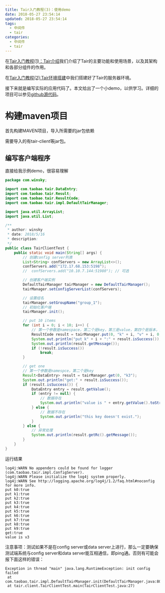 ```yaml
---
title: Tair入门教程(3)：使用demo
date: 2018-05-27 23:54:14
updated: 2018-05-27 23:54:14
tags:
  - 中间件
  - tair
categories: 
  - 中间件
  - tair
---
```


在[Tair入门教程(1)：Tair介绍][1]我们介绍了Tair的主要功能和使用场景，以及其架构和各部分组件的作用。

在[Tair入门教程(2):Tair环境搭建][2]中我们搭建好了Tair的服务器环境。

接下来就是编写实际的应用代码了。本文给出了一个小demo，以供学习。详细的项目可以参见[github源代码][3]。

<!-- more -->

# 构建maven项目
首先构建MAVEN项目，导入所需要的jar包依赖

需要导入的有tair-client等jar包。

## 编写客户端程序
直接给我示例demo，很容易理解
```Java
package com.winsky;

import com.taobao.tair.DataEntry;
import com.taobao.tair.Result;
import com.taobao.tair.ResultCode;
import com.taobao.tair.impl.DefaultTairManager;

import java.util.ArrayList;
import java.util.List;

/**
 * author: winsky
 * date: 2018/5/16
 * description:
 */
public class TairClientTest {
    public static void main(String[] args) {
        // 创建config server列表
        List<String> confServers = new ArrayList<>();
        confServers.add("172.17.68.153:5198");
        //  confServers.add("10.10.7.144:51980"); // 可选

        // 创建客户端实例
        DefaultTairManager tairManager = new DefaultTairManager();
        tairManager.setConfigServerList(confServers);

        // 设置组名
        tairManager.setGroupName("group_1");
        // 初始化客户端
        tairManager.init();

        // put 10 items
        for (int i = 0; i < 10; i++) {
            // 第一个参数是namespace，第二个是key，第三是value，第四个是版本，第五个是有效时间
            ResultCode result = tairManager.put(0, "k" + i, "v" + i, 0, 10);
            System.out.println("put k" + i + ":" + result.isSuccess());
            System.out.println(result.getMessage());
            if (!result.isSuccess())
                break;
        }

        // get one
        // 第一个参数是namespce，第二个是key
        Result<DataEntry> result = tairManager.get(0, "k3");
        System.out.println("get:" + result.isSuccess());
        if (result.isSuccess()) {
            DataEntry entry = result.getValue();
            if (entry != null) {
                // 数据存在
                System.out.println("value is " + entry.getValue().toString());
            } else {
                // 数据不存在
                System.out.println("this key doesn't exist.");
            }
        } else {
            // 异常处理
            System.out.println(result.getRc().getMessage());
        }
    }
}
```

运行结果
```
log4j:WARN No appenders could be found for logger (com.taobao.tair.impl.ConfigServer).
log4j:WARN Please initialize the log4j system properly.
log4j:WARN See http://logging.apache.org/log4j/1.2/faq.html#noconfig for more info.
put k0:true
put k1:true
put k2:true
put k3:true
put k4:true
put k5:true
put k6:true
put k7:true
put k8:true
put k9:true
get:true
value is v3
```

注意事项：测试如果不是在config server或data server上进行，那么一定要确保测试端系统与config server和data server能互相通信，即ping通。否则有可能会报下面这样的错误：
```
Exception in thread "main" java.lang.RuntimeException: init config failed
 at com.taobao.tair.impl.DefaultTairManager.init(DefaultTairManager.java:80)
 at tair.client.TairClientTest.main(TairClientTest.java:27)
```

[1]: https://blog.winsky.wang/中间件/tair/Tair入门教程(1)：Tair介绍/ "Tair入门教程(1)：Tair介绍"
[2]: https://blog.winsky.wang/中间件/tair/Tair入门教程(2)：Tair环境搭建/ "Tair入门教程(2):Tair环境搭建"
[3]: https://github.com/winsky94/tair_demo "github源代码"